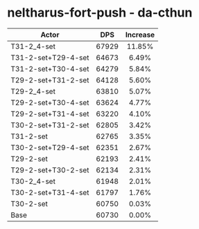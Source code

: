 # neltharus-fort-push - da-cthun
| Actor | DPS | Increase |
|---|:---:|:---:|
|T31-2_4-set|67929|11.85%|
|T31-2-set+T29-4-set|64673|6.49%|
|T31-2-set+T30-4-set|64279|5.84%|
|T29-2-set+T31-2-set|64128|5.60%|
|T29-2_4-set|63810|5.07%|
|T29-2-set+T30-4-set|63624|4.77%|
|T29-2-set+T31-4-set|63220|4.10%|
|T30-2-set+T31-2-set|62805|3.42%|
|T31-2-set|62765|3.35%|
|T30-2-set+T29-4-set|62351|2.67%|
|T29-2-set|62193|2.41%|
|T29-2-set+T30-2-set|62134|2.31%|
|T30-2_4-set|61948|2.01%|
|T30-2-set+T31-4-set|61797|1.76%|
|T30-2-set|60750|0.03%|
|Base|60730|0.00%|
